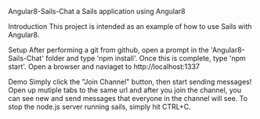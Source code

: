 Angular8-Sails-Chat
a Sails application using Angular8

Introduction
This project is intended as an example of how to use Sails with Angular8.

Setup
After performing a git from github, open a prompt in the 'Angular8-Sails-Chat' folder and type 'npm install'. Once this is complete, type 'npm start'. Open a browser and naviaget to http://localhost:1337

Demo
Simply click the "Join Channel" button, then start sending messages! Open up mutiple tabs to the same url and after you join the channel, you can see new and send messages that everyone in the channel will see. To stop the node.js server running sails, simply hit CTRL+C.